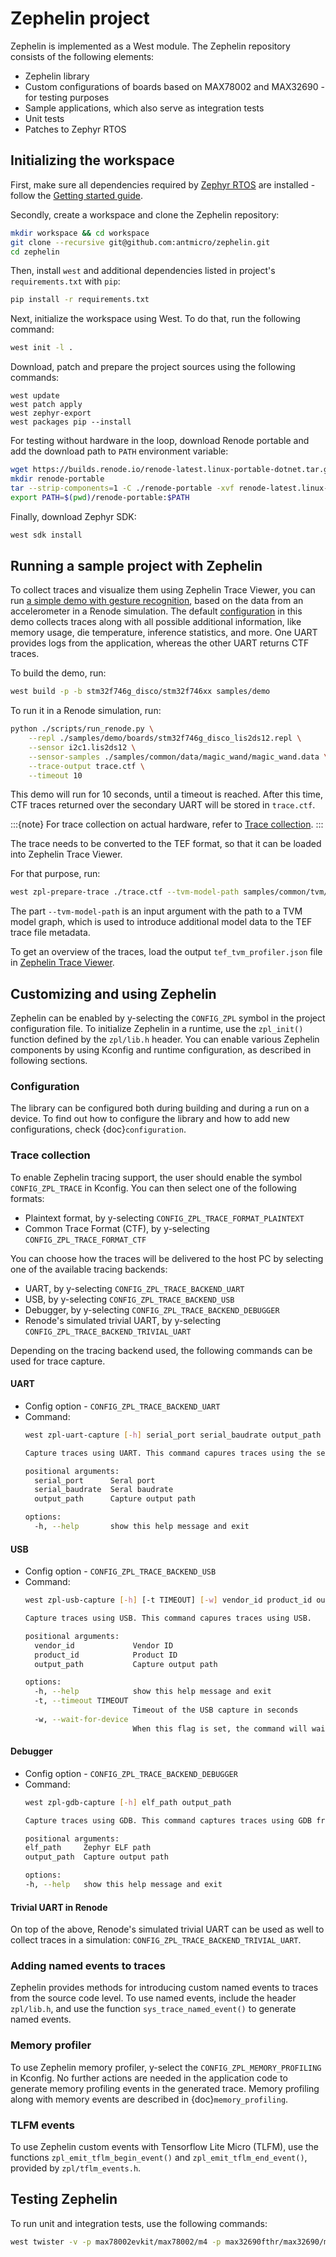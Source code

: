 # Zephelin project

Zephelin is implemented as a West module.
The Zephelin repository consists of the following elements:

* Zephelin library
* Custom configurations of boards based on MAX78002 and MAX32690 - for testing purposes
* Sample applications, which also serve as integration tests
* Unit tests
* Patches to Zephyr RTOS

## Initializing the workspace

First, make sure all dependencies required by [Zephyr RTOS](https://www.zephyrproject.org/) are installed - follow the [Getting started guide](https://docs.zephyrproject.org/latest/develop/getting_started/index.html).

Secondly, create a workspace and clone the Zephelin repository:

```bash
mkdir workspace && cd workspace
git clone --recursive git@github.com:antmicro/zephelin.git
cd zephelin
```

Then, install `west` and additional dependencies listed in project's `requirements.txt` with `pip`:

```bash
pip install -r requirements.txt
```

Next, initialize the workspace using West. To do that, run the following command:

```bash
west init -l .
```

Download, patch and prepare the project sources using the following commands:

```
west update
west patch apply
west zephyr-export
west packages pip --install
```

For testing without hardware in the loop, download Renode portable and add the download path to `PATH` environment variable:

```bash
wget https://builds.renode.io/renode-latest.linux-portable-dotnet.tar.gz
mkdir renode-portable
tar --strip-components=1 -C ./renode-portable -xvf renode-latest.linux-portable-dotnet.tar.gz
export PATH=$(pwd)/renode-portable:$PATH
```

Finally, download Zephyr SDK:

```bash
west sdk install
```

## Running a sample project with Zephelin

To collect traces and visualize them using Zephelin Trace Viewer, you can run [a simple demo with gesture recognition](./samples/demo), based on the data from an accelerometer in a Renode simulation.
The default [configuration](./samples/demo/prj.conf) in this demo collects traces along with all possible additional information, like memory usage, die temperature, inference statistics, and more.
One UART provides logs from the application, whereas the other UART returns CTF traces.

To build the demo, run:

```bash
west build -p -b stm32f746g_disco/stm32f746xx samples/demo
```

To run it in a Renode simulation, run:

```bash
python ./scripts/run_renode.py \
    --repl ./samples/demo/boards/stm32f746g_disco_lis2ds12.repl \
    --sensor i2c1.lis2ds12 \
    --sensor-samples ./samples/common/data/magic_wand/magic_wand.data \
    --trace-output trace.ctf \
    --timeout 10
```

This demo will run for 10 seconds, until a timeout is reached.
After this time, CTF traces returned over the secondary UART will be stored in `trace.ctf`.

:::{note}
For trace collection on actual hardware, refer to [Trace collection](#trace-collection).
:::

The trace needs to be converted to the TEF format, so that it can be loaded into Zephelin Trace Viewer.

For that purpose, run:

```bash
west zpl-prepare-trace ./trace.ctf --tvm-model-path samples/common/tvm/model/magic-wand-graph.json -o ./tef_tvm_profiler.json
```

The part `--tvm-model-path` is an input argument with the path to a TVM model graph, which is used to introduce additional model data to the TEF trace file metadata.

To get an overview of the traces, load the output `tef_tvm_profiler.json` file in [Zephelin Trace Viewer](https://antmicro.github.io/zephelin-trace-viewer).

## Customizing and using Zephelin

Zephelin can be enabled by y-selecting the `CONFIG_ZPL` symbol in the project configuration file.
To initialize Zephelin in a runtime, use the `zpl_init()` function defined by the `zpl/lib.h` header.
You can enable various Zephelin components by using Kconfig and runtime configuration, as described in following sections.

### Configuration

The library can be configured both during building and during a run on a device.
To find out how to configure the library and how to add new configurations, check {doc}`configuration`.

### Trace collection

To enable Zephelin tracing support, the user should enable the symbol `CONFIG_ZPL_TRACE` in Kconfig.
You can then select one of the following formats:

* Plaintext format, by y-selecting `CONFIG_ZPL_TRACE_FORMAT_PLAINTEXT`
* Common Trace Format (CTF), by y-selecting `CONFIG_ZPL_TRACE_FORMAT_CTF`

You can choose how the traces will be delivered to the host PC by selecting one of the available tracing backends:

* UART, by y-selecting `CONFIG_ZPL_TRACE_BACKEND_UART`
* USB, by y-selecting `CONFIG_ZPL_TRACE_BACKEND_USB`
* Debugger, by y-selecting `CONFIG_ZPL_TRACE_BACKEND_DEBUGGER`
* Renode's simulated trivial UART, by y-selecting `CONFIG_ZPL_TRACE_BACKEND_TRIVIAL_UART`

Depending on the tracing backend used, the following commands can be used for trace capture.

#### UART

* Config option - `CONFIG_ZPL_TRACE_BACKEND_UART`
* Command:
  ```bash
  west zpl-uart-capture [-h] serial_port serial_baudrate output_path

  Capture traces using UART. This command capures traces using the serial interface.

  positional arguments:
    serial_port      Seral port
    serial_baudrate  Seral baudrate
    output_path      Capture output path

  options:
    -h, --help       show this help message and exit
  ```

#### USB

* Config option - `CONFIG_ZPL_TRACE_BACKEND_USB`
* Command:
  ```bash
  west zpl-usb-capture [-h] [-t TIMEOUT] [-w] vendor_id product_id output_path

  Capture traces using USB. This command capures traces using USB.

  positional arguments:
    vendor_id             Vendor ID
    product_id            Product ID
    output_path           Capture output path

  options:
    -h, --help            show this help message and exit
    -t, --timeout TIMEOUT
                          Timeout of the USB capture in seconds
    -w, --wait-for-device
                          When this flag is set, the command will wait for the device to connect
  ```

#### Debugger

* Config option - `CONFIG_ZPL_TRACE_BACKEND_DEBUGGER`
* Command:
  ```bash
  west zpl-gdb-capture [-h] elf_path output_path

  Capture traces using GDB. This command captures traces using GDB from RAM using the `dump` command.

  positional arguments:
  elf_path     Zephyr ELF path
  output_path  Capture output path

  options:
  -h, --help   show this help message and exit
  ```

#### Trivial UART in Renode

On top of the above, Renode's simulated trivial UART can be used as well to collect traces in a simulation: `CONFIG_ZPL_TRACE_BACKEND_TRIVIAL_UART`.

### Adding named events to traces

Zephelin provides methods for introducing custom named events to traces from the source code level.
To use named events, include the header `zpl/lib.h`, and use the function `sys_trace_named_event()` to generate named events.

### Memory profiler

To use Zephelin memory profiler, y-select the `CONFIG_ZPL_MEMORY_PROFILING` in Kconfig.
No further actions are needed in the application code to generate memory profiling events in the generated trace.
Memory profiling along with memory events are described in {doc}`memory_profiling`.

### TLFM events

To use Zephelin custom events with Tensorflow Lite Micro (TLFM), use the functions `zpl_emit_tflm_begin_event()` and `zpl_emit_tflm_end_event()`, provided by `zpl/tflm_events.h`.

## Testing Zephelin

To run unit and integration tests, use the following commands:
```bash
west twister -v -p max78002evkit/max78002/m4 -p max32690fthr/max32690/m4 -p qemu_cortex_m3 -T samples -T tests
```
